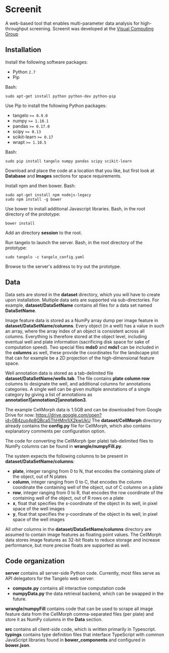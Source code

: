 # Screenit
A web-based tool that enables multi-parameter data analysis for high-throughput screening. Screenit was developed at the [Visual Computing Group](https://vcglab.org/screenit/)

## Installation
Install the following software packages:
- Python `2.7`
- Pip

Bash:
```
sudo apt-get install python python-dev python-pip
```

Use Pip to install the following Python packages:
- tangelo `>= 0.9.0`
- numpy `>= 1.10.1`
- pandas `>= 0.17.0`
- scipy `>= 0.13`
- scikit-learn `>= 0.17`
- wrapt `>= 1.10.5`


Bash:
```
sudo pip install tangelo numpy pandas scipy scikit-learn
```

Download and place the code at a location that you like, but first look at __Database__ and __Images__ sections for space requirements.

Install npm and then bower. Bash:
```
sudo apt-get install npm nodejs-legacy
sudo npm install -g bower
```

Use bower to install additional Javascript libraries. Bash, in the root directory of the prototype:
```
bower install
```

Add an directory __session__ to the root.

Run tangelo to launch the server. Bash, in the root directory of the prototype:
```
sudo tangelo -c tangelo_config.yaml
```

Browse to the server's address to try out the prototype.

## Data
Data sets are stored in the __dataset__ directory, which you will have to create upon installation. Multiple data sets are supported via sub-directories. For example, __dataset/DataSetName__ contains all files for a data set named __DataSetName__.

Image feature data is stored as a NumPy array dump per image feature in __dataset/DataSetName/columns__. Every object (in a well) has a value in such an array, where the array index of an object is consistent across all columns. Everything is therefore stored at the object level, including eventual well and plate information (sacrificing disk space for sake of computation speed). Two special files __mds0__ and __mds1__ can be included in the __columns__ as well, these provide the coordinates for the landscape plot that can for example be a 2D projection of the high-dimensional feature space.

Well annotation data is stored as a tab-delimited file __dataset/DataSetName/wells.tab__. The file contains __plate   column  row__ columns to designate the well, and additional columns for annotations categories. A single well can be given multiple annotations of a single category by giving a list of annotations as __annotation1|annotation2|annotation3__.

The example CellMorph data is 1.5GB and can be downloaded from Google Drive for now: https://drive.google.com/open?id=0B4zuo4p8QBcaSThHMm1jX2kwUkU
The __dataset/CellMorph__ directory already contains the __config.py__ file for CellMorph, which also contains explanatory comments per configuration option.

The code for converting the CellMorph (per plate) tab-delimited files to NumPy columns can be found in __wrangle/numpyFill.py__.

The system expects the following columns to be present in __dataset/DataSetName/columns__:
- __plate__, integer ranging from 0 to N, that encodes the containing plate of the object, out of N plates
- __column__, integer ranging from 0 to C, that encodes the column coordinate the containing well of the object, out of C columns on a plate
- __row__, integer ranging from 0 to R, that encodes the row coordinate of the containing well of the object, out of R rows on a plate
- __x__, float that specifies the x-coordinate of the object in its well, in pixel space of the well images
- __y__, float that specifies the y-coordinate of the object in its well, in pixel space of the well images

All other columns in the __dataset/DataSetName/columns__ directory are assumed to contain image features as floating point values. The CellMorph data stores image features as 32-bit floats to reduce storage and increase performance, but more precise floats are supported as well.

## Code organization
__server__ contains all server-side Python code. Currently, most files serve as API delegators for the Tangelo web server:
- __compute.py__ contains all interactive computation code
- __numpyData.py__ the data retrieval backend, which can be swapped in the future.

__wrangle/numpyFill__ contains code that can be used to scrape all image feature data from the CellMorph comma-separated files (per plate) and store it as NumPy columns in the __Data__ section.

__src__ contains all client-side code, which is written primarily in Typescript. __typings__ contains type definition files that interface TypeScript with common JavaScript libraries found in __bower_components__ and configured in __bower.json__.
